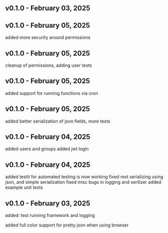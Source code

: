 
## v0.1.0 - February 03, 2025
## v0.1.0 - February 05, 2025

 added more security around permissions


## v0.1.0 - February 05, 2025

 cleanup of permissions, adding user tests


## v0.1.0 - February 05, 2025

 added support for running functions via cron


## v0.1.0 - February 05, 2025

 added better serialization of json fields, more tests


## v0.1.0 - February 04, 2025

  added users and groups
  added jwt login


## v0.1.0 - February 04, 2025

  added testit for automated testing is now working
  fixed rest serializing using json, and simple serialization
  fixed misc bugs in logging and serilizer
  added example unit tests


## v0.1.0 - February 03, 2025

 added: test running framework and logging



 added full color support for pretty json when using browser

